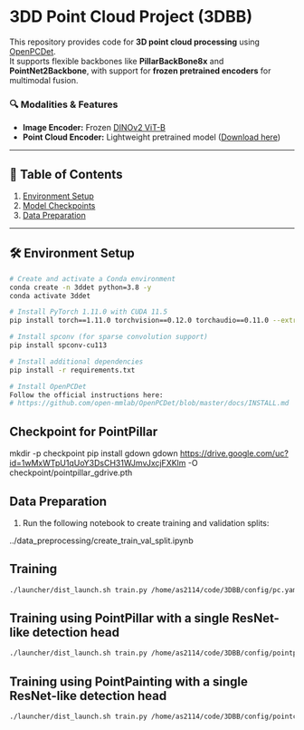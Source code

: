 # 3DD Point Cloud Project (3DBB)

This repository provides code for **3D point cloud processing** using [OpenPCDet](https://github.com/open-mmlab/OpenPCDet).  
It supports flexible backbones like **PillarBackBone8x** and **PointNet2Backbone**, with support for **frozen pretrained encoders** for multimodal fusion.

### 🔍 Modalities & Features
- **Image Encoder:** Frozen [DINOv2 ViT-B](https://arxiv.org/abs/2304.07193)  
- **Point Cloud Encoder:** Lightweight pretrained model ([Download here](https://drive.google.com/file/d/1wMxWTpU1qUoY3DsCH31WJmvJxcjFXKlm/view?usp=sharing))

---

## 📑 Table of Contents
1. [Environment Setup](#environment-setup) 
2. [Model Checkpoints](#model-checkpoints)  
3. [Data Preparation](#data-preparation)  

---

## 🛠️ Environment Setup

```bash
# Create and activate a Conda environment
conda create -n 3ddet python=3.8 -y
conda activate 3ddet

# Install PyTorch 1.11.0 with CUDA 11.5
pip install torch==1.11.0 torchvision==0.12.0 torchaudio==0.11.0 --extra-index-url https://download.pytorch.org/whl/cu115

# Install spconv (for sparse convolution support)
pip install spconv-cu113

# Install additional dependencies
pip install -r requirements.txt

# Install OpenPCDet
Follow the official instructions here:
# https://github.com/open-mmlab/OpenPCDet/blob/master/docs/INSTALL.md
```
## Checkpoint for PointPillar
mkdir -p checkpoint
pip install gdown
gdown https://drive.google.com/uc?id=1wMxWTpU1qUoY3DsCH31WJmvJxcjFXKlm -O checkpoint/pointpillar_gdrive.pth

## Data Preparation

1. Run the following notebook to create training and validation splits:

../data_preprocessing/create_train_val_split.ipynb

## Training

```bash
./launcher/dist_launch.sh train.py /home/as2114/code/3DBB/config/pc.yaml 1

```

## Training using PointPillar with a single ResNet-like detection head

```bash
./launcher/dist_launch.sh train.py /home/as2114/code/3DBB/config/pointpillar.yaml 1

```

## Training using PointPainting with a single ResNet-like detection head

```bash
./launcher/dist_launch.sh train.py /home/as2114/code/3DBB/config/pointcoloring.yaml 1

```


